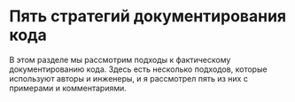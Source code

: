 # Пять стратегий документирования кода


В этом разделе мы рассмотрим подходы к фактическому документированию кода. Здесь есть несколько подходов, которые используют авторы и инженеры, и я рассмотрел пять из них с примерами и комментариями.
